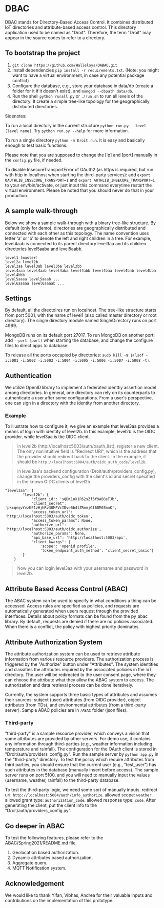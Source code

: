 # DBAC

DBAC stands for Directory-Based Access Control. It combines distributed IoT directories and attribute-based access control. This directory application used to be named as "Droit". Therefore, the term "Droit" may appear in the source codes to refer to a directory.  

## To bootstrap the project

1. `git clone https://github.com/Halleloya/DABAC.git`.
2. Install dependencies `pip install -r requirements.txt`. (Note: you might want to have a virtual environment, in case any potential package conflict)
3. Configure the database, e.g., store your database in data/db (create a folder for it if it doesn't exist), and `mongod --dbpath data/db`. 
4. Run the shell `python runall.py` or `./run.sh` to run all levels of the directory. It create a simple tree-like topology for the geographically distributed directories. 

Sidenotes:

To run a local directory in the current structure `python run.py --level [level name]`. Try `python run.py --help` for more information. 

To run a single directory `python -m Droit.run`. It is easy and basically enough to test basic functions.

Please note that you are supposed to change the [ip] and [port] manually in the `config.py` file, if needed. 

To disable InsecureTransportError of OAuth2 (as https is required, but run with http in localhost when starting the third-party services): add `export OAUTHLIB_INSECURE_TRANSPORT=1` and `export AUTHLIB_INSECURE_TRANSPORT=1` to your env/bin/activate, or just input this command everytime restart the virtual environment. Please be noted that you should never do that in your production. 


## A sample walk-through 

Below we show a sample walk-through with a binary tree-like structure. By default (only for demo), directories are geographically distributed and connected with each other as this topology. The name convention uses letter 'a' or 'b' to denote the left and right children in a tree. For example, level4aab is connected to its parent directory level3aa and its children directories level5aaba and level5aabb.

```
level1 (master)
level2a level2b
level3aa level3ab level3ba level3bb
level4aaa level4aab level4aba level4abb level4baa level4bab level4bba level4bbb  
level5aaaa level5aaab ...
level6aaaaa level6aaaab ...
```

## Settings

By default, all the directoires run on localhost. The tree-like structure starts from port 5001, with the name of level1 (also called master directory or root directory). The single directory module named SingleDirectory runs on port 4999.

MongoDB runs on its default port 27017. To run MongoDB on another port: add `--port [port]` when starting the database, and change the configure files to direct apps to database. 

To release all the ports occupied by directories: `sudo kill -9 $(lsof -i:5001 -i:5002 -i:5003 -i:5004 -i:5005 -i:5006 -i:5007 -i:5008 -t)`.


## Authentication

We utilize OpenID library to implement a federated identtiy assertion model among directories. In general, one directory can rely on its counterparts to authenticate a user after some configurations. From a user's perspective, one can sign in a directory with the identity from another directory. 

### Example 
To illustrate how to configure it, we give an example that level3aa provides a means of login with identity of level2b. In this example, level2b is the OIDC provider, while level3aa is the OIDC client.

> In level2b (http://localhost:5003/auth/oauth_list), register a new client. The only nonintuitive field is "Redirect URI", which is the address that the provider should redirect back to the client. In the example, it should be `http://localhost:5004/auth/oidc_auth_code/level2b`.

> In level3aa's backend configuration (Droit/auth/providers_config.py), change the providers_config with the client's id and secret specified in the known OIDC clients of level2b.

```
"level3aa": {
        "level2b": {
            "client_id": 'sQDK1uX1R62sZf3f9AB0eTJb',
            "client_secret": 'pkcqeqvYvzKE1zHjhRv30MFVcIDve6b4tZRmmjGf68M0ZmoK',
            "access_token_url": 'http://localhost:5003/auth/oidc_token',
            "access_token_params": None,
            "authorize_url": 'http://localhost:5003/auth/oidc_authorize',
            "authorize_params": None,
            "api_base_url": 'http://localhost:5003/api',
            "client_kwargs": {
                'scope': 'openid profile',
                'token_endpoint_auth_method': 'client_secret_basic'}
        }
    }
```

> Now you can login level3aa with your username and password in level2b.




## Attribute Based Access Control (ABAC)
The ABAC system can be used to specify in what conditions a thing can be accessed. Access rules are specified as policies, and requests are automatically generated when users request through the provided interfaces. Details about policy formats can be found from the py_abac library. By default, requests are denied if there are no policies associated. When there is a conflict, the policy with highest priority dominates. 


## Attribute Authorization System
The attribute authorization system can be used to retrieve attribute information from various resource providers. The authorization process is triggered by the "Authorize" button under "Attributes". The system identities and classifies the attributes required by the associated policies in the IoT directory. The user will be redirected to the user consent page, where they can choose the attribute what they allow the ABAC system to access. The authorization and data retrieval process can be done iteratively.

Currently, the system supports three basic types of attributes and assumes their sources: subject (user) attributes (from OIDC provider), object attributes (from TDs), and environmental attributes (from a third-party server). Sample ABAC policies are in `/ABAC` folder (json files).

### Third-party
"third-party" is a sample resource provider, which conveys a vision that some attributes are provided by other servers. For demo use, it contains any information through third-parties (e.g., weather information including temperature and rainfall). The configuration for the OAuth client is stored in "Droit/auth/providers_config.py". Run the sample server by `python app.py` in the "third-party" directory. To test the policy which require attributes from third parties, you should ensure that the current user (e.g., "test_user") has such attributes in the database (manually insert before access).  The sample server runs on port 5100, and you will need to manually input the values (username, weather, rainfall) to the third-party database. 

To test the third-party logic, we need some sort of manually inputs. 
redirect uri: `http://localhost:5004/auth/info_authorize`. allowed scope: `weather`. allowed grant type: `authorization_code`. allowed response type: `code`. After generating the client, put the client info to the "Droit/auth/providers_config.py".


## Go deeper in ABAC
To test the following features, please refer to the ABAC/Spring2021/README.md file.

1) Geolocation based authorization.
2) Dynamic attributes based authorization.
3) Aggregate query.
4) MQTT Notification system.

## Acknowledgement
We would like to thank Yifan, Vibhas, Andrea for their valuable inputs and contributions on the implementation of this prototype. 
